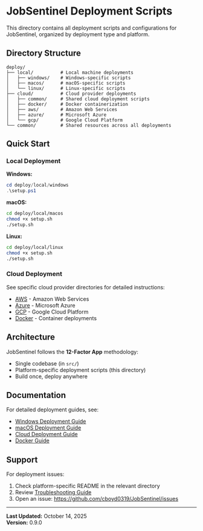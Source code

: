 # JobSentinel Deployment Scripts

This directory contains all deployment scripts and configurations for JobSentinel, organized by deployment type and platform.

## Directory Structure

```
deploy/
├── local/          # Local machine deployments
│   ├── windows/    # Windows-specific scripts
│   ├── macos/      # macOS-specific scripts
│   └── linux/      # Linux-specific scripts
├── cloud/          # Cloud provider deployments
│   ├── common/     # Shared cloud deployment scripts
│   ├── docker/     # Docker containerization
│   ├── aws/        # Amazon Web Services
│   ├── azure/      # Microsoft Azure
│   └── gcp/        # Google Cloud Platform
└── common/         # Shared resources across all deployments
```

## Quick Start

### Local Deployment

**Windows:**
```powershell
cd deploy/local/windows
.\setup.ps1
```

**macOS:**
```bash
cd deploy/local/macos
chmod +x setup.sh
./setup.sh
```

**Linux:**
```bash
cd deploy/local/linux
chmod +x setup.sh
./setup.sh
```

### Cloud Deployment

See specific cloud provider directories for detailed instructions:
- [AWS](cloud/aws/README.md) - Amazon Web Services
- [Azure](cloud/azure/README.md) - Microsoft Azure
- [GCP](cloud/gcp/README.md) - Google Cloud Platform
- [Docker](cloud/docker/README.md) - Container deployments

## Architecture

JobSentinel follows the **12-Factor App** methodology:
- Single codebase (in `src/`)
- Platform-specific deployment scripts (this directory)
- Build once, deploy anywhere

## Documentation

For detailed deployment guides, see:
- [Windows Deployment Guide](../docs/WINDOWS_QUICK_START.md)
- [macOS Deployment Guide](../docs/MACOS_QUICK_START.md)
- [Cloud Deployment Guide](../docs/DEPLOYMENT_GUIDE.md)
- [Docker Guide](cloud/docker/README.md)

## Support

For deployment issues:
1. Check platform-specific README in the relevant directory
2. Review [Troubleshooting Guide](../docs/troubleshooting.md)
3. Open an issue: https://github.com/cboyd0319/JobSentinel/issues

---

**Last Updated:** October 14, 2025  
**Version:** 0.9.0
